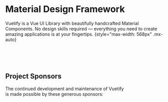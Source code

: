 <home-vuetify-logo />

<br>

# Material Design Framework

Vuetify is a Vue UI Library with beautifully handcrafted Material Components. No design skills required — everything you need to create amazing applications is at your fingertips. {style="max-width: 568px" .mx-auto}

<br>

<home-action-btns />

<br>
<br>

<!-- ## Special Sponsor

Thank you to our special sponsor:

<sponsor height="70" slug="" />

<br>
<br>
<br> -->

## Project Sponsors

The continued development and maintenance of Vuetify
<br>
is made possible by these generous sponsors:

<br>

<home-sponsors />
